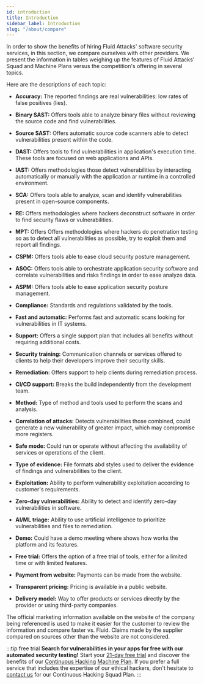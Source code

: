```yaml
---
id: introduction
title: Introduction
sidebar_label: Introduction
slug: "/about/compare"
---
```


In order to show the benefits of hiring Fluid Attacks'
software security services, in this section,
we compare ourselves with other providers.
We present the information in tables
weighing up the features of Fluid Attacks' Squad
and Machine Plans versus the competition's offering
in several topics.

Here are the descriptions of each topic:

- **Accuracy:**
  The reported findings are real vulnerabilities:
  low rates of false positives (lies).

- **Binary SAST:**
  Offers tools able to analyze binary files without
  reviewing the source code and find vulnerabilities.

- **Source SAST:**
  Offers automatic source code scanners able to
  detect vulnerabilities present within the code.

- **DAST:**
  Offers tools to find vulnerabilities in application's
  execution time. These tools are focused on
  web applications and APIs.

- **IAST:**
  Offers methodologies those detect vulnerabilities
  by interacting automatically or manually with
  the application ar runtime in a controlled
  environment.

- **SCA:**
  Offers tools able to analyze, scan and identify
  vulnerabilities present in open-source
  components.

- **RE:**
  Offers methodologies where hackers deconstruct
  software in order to find security flaws
  or vulnerabilities.

- **MPT:**
  Offers Offers methodologies where hackers do
  penetration testing so as to detect all
  vulnerabilities as possible, try to
  exploit them and report all findings.

- **CSPM:**
  Offers tools able to ease cloud security
  posture management.

- **ASOC:**
  Offers tools able to orchestrate application
  security software and correlate
  vulnerabilities and risks findings
  in order to ease analyze data.

- **ASPM:**
  Offers tools able to ease application security
  posture management.

- **Compliance:**
  Standards and regulations validated by the tools.

- **Fast and automatic:**
  Performs fast and automatic scans looking for
  vulnerabilities in IT systems.

- **Support:**
  Offers a single support plan that includes all
  benefits without requiring additional costs.

- **Security training:**
  Communication channels or services offered to
  clients to help their developers
  improve their security skills.

- **Remediation:**
  Offers support to help clients during remediation
  process.

- **CI/CD support:**
  Breaks the build independently from the
  development team.

- **Method:**
  Type of method and tools used to perform the
  scans and analysis.

- **Correlation of attacks:**
  Detects vulnerabilities those combined, could
  generate a new vulnerability of greater impact,
  which may compromise more registers.

- **Safe mode:**
  Could run or operate without affecting the availability
  of services or operations of the client.

- **Type of evidence:**
  File formats abd styles used to deliver the
  evidence of findings and vulnerabilities to
  the client.

- **Exploitation:**
  Ability to perform vulnerability exploitation
  according to customer's requirements.

- **Zero-day vulnerabilities:**
  Ability to detect and identify zero-day
  vulnerabilities in software.

- **AI/ML triage:**
  Ability to use artificial intelligence to
  prioritize vulnerabilities and files to remediation.

- **Demo:**
  Could have a demo meeting where shows how works
  the platform and its features.

- **Free trial:**
  Offers the option of a free trial of tools,
  either for a limited time or with limited features.

- **Payment from website:**
  Payments can be made from the website.

- **Transparent pricing:**
  Pricing is available in a public website.

- **Delivery model:**
  Way to offer products or services directly
  by the provider or using third-party companies.

The official marketing information available on the website
of the company being referenced is used to make it easier
for the customer to review the information and compare
faster vs. Fluid. Claims made by the supplier compared
on sources other than the website are not considered.

:::tip free trial
**Search for vulnerabilities in your apps for free
with our automated security testing!**
Start your [21-day free trial](https://app.fluidattacks.com/SignUp)
and discover the benefits of our [Continuous Hacking](https://fluidattacks.com/services/continuous-hacking/)
[Machine Plan](https://fluidattacks.com/plans/).
If you prefer a full service
that includes the expertise of our ethical hackers,
don't hesitate to [contact us](https://fluidattacks.com/contact-us/)
for our Continuous Hacking Squad Plan.
:::
